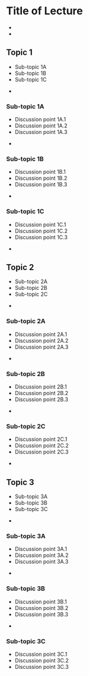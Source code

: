 # Title of Lecture





-
-
## Topic 1
* Sub-topic 1A
* Sub-topic 1B
* Sub-topic 1C

-
### Sub-topic 1A
* Discussion point 1A.1
* Discussion point 1A.2
* Discussion point 1A.3


-
### Sub-topic 1B
* Discussion point 1B.1
* Discussion point 1B.2
* Discussion point 1B.3


-
### Sub-topic 1C
* Discussion point 1C.1
* Discussion point 1C.2
* Discussion point 1C.3







-
## Topic 2
* Sub-topic 2A
* Sub-topic 2B
* Sub-topic 2C

-
### Sub-topic 2A
* Discussion point 2A.1
* Discussion point 2A.2
* Discussion point 2A.3


-
### Sub-topic 2B
* Discussion point 2B.1
* Discussion point 2B.2
* Discussion point 2B.3


-
### Sub-topic 2C
* Discussion point 2C.1
* Discussion point 2C.2
* Discussion point 2C.3










-
## Topic 3
* Sub-topic 3A
* Sub-topic 3B
* Sub-topic 3C



-
### Sub-topic 3A
* Discussion point 3A.1
* Discussion point 3A.2
* Discussion point 3A.3


-
### Sub-topic 3B
* Discussion point 3B.1
* Discussion point 3B.2
* Discussion point 3B.3


-
### Sub-topic 3C
* Discussion point 3C.1
* Discussion point 3C.2
* Discussion point 3C.3

